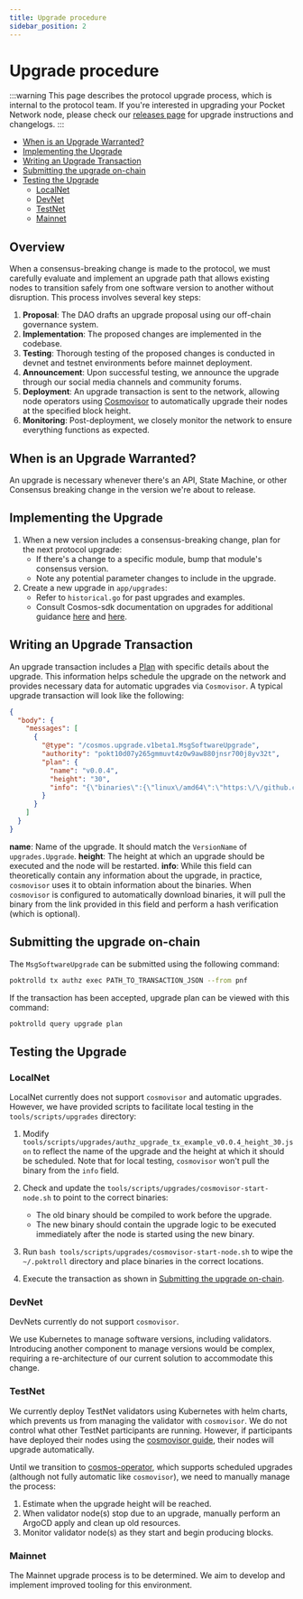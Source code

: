 ```yaml
---
title: Upgrade procedure
sidebar_position: 2
---
```


# Upgrade procedure <!-- omit in toc -->

:::warning
This page describes the protocol upgrade process, which is internal to the protocol team. If you're interested in upgrading your Pocket Network node, please check our [releases page](https://github.com/pokt-network/poktroll/releases) for upgrade instructions and changelogs.
:::

- [When is an Upgrade Warranted?](#when-is-an-upgrade-warranted)
- [Implementing the Upgrade](#implementing-the-upgrade)
- [Writing an Upgrade Transaction](#writing-an-upgrade-transaction)
- [Submitting the upgrade on-chain](#submitting-the-upgrade-on-chain)
- [Testing the Upgrade](#testing-the-upgrade)
  - [LocalNet](#localnet)
  - [DevNet](#devnet)
  - [TestNet](#testnet)
  - [Mainnet](#mainnet)


## Overview <!-- omit in toc -->

When a consensus-breaking change is made to the protocol, we must carefully evaluate and implement an upgrade path that allows existing nodes to transition safely from one software version to another without disruption. This process involves several key steps:

1. **Proposal**: The DAO drafts an upgrade proposal using our off-chain governance system.
2. **Implementation**: The proposed changes are implemented in the codebase.
3. **Testing**: Thorough testing of the proposed changes is conducted in devnet and testnet environments before mainnet deployment.
4. **Announcement**: Upon successful testing, we announce the upgrade through our social media channels and community forums.
5. **Deployment**: An upgrade transaction is sent to the network, allowing node operators using [Cosmovisor](../../operate/run_a_node/full_node_cosmovisor.md) to automatically upgrade their nodes at the specified block height.
6. **Monitoring**: Post-deployment, we closely monitor the network to ensure everything functions as expected.

## When is an Upgrade Warranted?

An upgrade is necessary whenever there's an API, State Machine, or other Consensus breaking change in the version we're about to release.

## Implementing the Upgrade

1. When a new version includes a consensus-breaking change, plan for the next protocol upgrade:
   - If there's a change to a specific module, bump that module's consensus version.
   - Note any potential parameter changes to include in the upgrade.
2. Create a new upgrade in `app/upgrades`:
   - Refer to `historical.go` for past upgrades and examples.
   - Consult Cosmos-sdk documentation on upgrades for additional guidance [here](https://docs.cosmos.network/main/build/building-apps/app-upgrade) and [here](https://docs.cosmos.network/main/build/modules/upgrade).

## Writing an Upgrade Transaction

An upgrade transaction includes a [Plan](https://github.com/cosmos/cosmos-sdk/blob/0fda53f265de4bcf4be1a13ea9fad450fc2e66d4/x/upgrade/proto/cosmos/upgrade/v1beta1/upgrade.proto#L14) with specific details about the upgrade. This information helps schedule the upgrade on the network and provides necessary data for automatic upgrades via `Cosmovisor`. A typical upgrade transaction will look like the following:

```json
{
  "body": {
    "messages": [
      {
        "@type": "/cosmos.upgrade.v1beta1.MsgSoftwareUpgrade",
        "authority": "pokt10d07y265gmmuvt4z0w9aw880jnsr700j8yv32t",
        "plan": {
          "name": "v0.0.4",
          "height": "30",
          "info": "{\"binaries\":{\"linux\/amd64\":\"https:\/\/github.com\/pokt-network\/poktroll\/releases\/download\/v0.0.4\/poktroll_linux_amd64.tar.gz?checksum=sha256:49d2bcea02702f3dcb082054dc4e7fdd93c89fcd6ff04f2bf50227dacc455638\",\"linux\/arm64\":\"https:\/\/github.com\/pokt-network\/poktroll\/releases\/download\/v0.0.4\/poktroll_linux_arm64.tar.gz?checksum=sha256:698f3fa8fa577795e330763f1dbb89a8081b552724aa154f5029d16a34baa7d8\",\"darwin\/amd64\":\"https:\/\/github.com\/pokt-network\/poktroll\/releases\/download\/v0.0.4\/poktroll_darwin_amd64.tar.gz?checksum=sha256:5ecb351fb2f1fc06013e328e5c0f245ac5e815c0b82fb6ceed61bc71b18bf8e9\",\"darwin\/arm64\":\"https:\/\/github.com\/pokt-network\/poktroll\/releases\/download\/v0.0.4\/poktroll_darwin_arm64.tar.gz?checksum=sha256:a935ab83cd770880b62d6aded3fc8dd37a30bfd15b30022e473e8387304e1c70\"}}"
        }
      }
    ]
  }
}
```

**name**: Name of the upgrade. It should match the `VersionName` of `upgrades.Upgrade`.
**height**: The height at which an upgrade should be executed and the node will be restarted.
**info**: While this field can theoretically contain any information about the upgrade, in practice, `cosmovisor` uses it to obtain information about the binaries. When `cosmovisor` is configured to automatically download binaries, it will pull the binary from the link provided in this field and perform a hash verification (which is optional).

## Submitting the upgrade on-chain

The `MsgSoftwareUpgrade` can be submitted using the following command:

```bash
poktrolld tx authz exec PATH_TO_TRANSACTION_JSON --from pnf
```

If the transaction has been accepted, upgrade plan can be viewed with this command:

```bash
poktrolld query upgrade plan
```

## Testing the Upgrade

### LocalNet

LocalNet currently does not support `cosmovisor` and automatic upgrades. However, we have provided scripts to facilitate local testing in the `tools/scripts/upgrades` directory:

1. Modify `tools/scripts/upgrades/authz_upgrade_tx_example_v0.0.4_height_30.json` to reflect the name of the upgrade and the height at which it should be scheduled. Note that for local testing, `cosmovisor` won't pull the binary from the `info` field.

2. Check and update the `tools/scripts/upgrades/cosmovisor-start-node.sh` to point to the correct binaries:
   - The old binary should be compiled to work before the upgrade.
   - The new binary should contain the upgrade logic to be executed immediately after the node is started using the new binary.

3. Run `bash tools/scripts/upgrades/cosmovisor-start-node.sh` to wipe the `~/.poktroll` directory and place binaries in the correct locations.

4. Execute the transaction as shown in [Submitting the upgrade on-chain](#submitting-the-upgrade-on-chain).

### DevNet

DevNets currently do not support `cosmovisor`.

We use Kubernetes to manage software versions, including validators. Introducing another component to manage versions would be complex, requiring a re-architecture of our current solution to accommodate this change.

### TestNet

We currently deploy TestNet validators using Kubernetes with helm charts, which prevents us from managing the validator with `cosmovisor`. We do not control what other TestNet participants are running. However, if participants have deployed their nodes using the [cosmovisor guide](../../operate/run_a_node/full_node_cosmovisor.md), their nodes will upgrade automatically.

Until we transition to [cosmos-operator](https://github.com/strangelove-ventures/cosmos-operator), which supports scheduled upgrades (although not fully automatic like `cosmovisor`), we need to manually manage the process:

1. Estimate when the upgrade height will be reached.
2. When validator node(s) stop due to an upgrade, manually perform an ArgoCD apply and clean up old resources.
3. Monitor validator node(s) as they start and begin producing blocks.

### Mainnet

The Mainnet upgrade process is to be determined. We aim to develop and implement improved tooling for this environment.